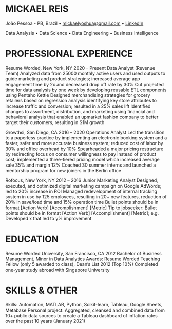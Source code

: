 # MICKAEL REIS
João Pessoa - PB, Brazil • mickaelyoshua@gmail.com • [LinkedIn](https://www.linkedin.com/in/mickaelyoshua/)

Data Analysis • Data Science • Data Engineering • Business Intelligence

# PROFESSIONAL EXPERIENCE
Resume Worded, New York, NY	2020 – Present
Data Analyst (Revenue Team)
Analyzed data from 25000 monthly active users and used outputs to guide marketing and product strategies; increased average app engagement time by 2x and decreased drop off rate by 30%
Cut projected time for data analysis by one week by developing reusable ETL components using Pentaho Kettle 
Designed merchandising strategies for grocery retailers based on regression analysis identifying key store attributes to increase traffic and conversion; resulted in a 25% sales lift 
Identified changes to assortment, distribution, and marketing using financial and behavioral analysis that enabled an upmarket fashion company to better target their customers, resulting in $1M growth

Growthsi, San Diego, CA	2016 – 2020
Operations Analyst
Led the transition to a paperless practice by implementing an electronic booking system and a faster, safer and more accurate business system; reduced cost of labor by 30% and office overhead by 10%
Spearheaded a major pricing restructure by redirecting focus on consumer willingness to pay instead of product cost; implemented a three-tiered pricing model which increased average sale 35% and margin 12%
Coached 30 summer interns and launched a mentorship program for new joiners in the Berlin office

Rofocus, New York, NY	2012 – 2016
Junior Marketing Analyst
Designed, executed, and optimized digital marketing campaign on Google AdWords; led to 20% increase in ROI 
Managed redevelopment of internal tracking system in use by 125 employees, resulting in 20+ new features, reduction of 20% in save/load time and 15% operation time
Bullet points should be in format [Action Verb] [Accomplishment] [Metric]
Tip to jobseeker: Bullet points should be in format [Action Verb] [Accomplishment] [Metric]; e.g. Developed x that led to y% improvement

# EDUCATION
Resume Worded University, San Francisco, CA	2012
Bachelor of Business Management, Minor in Data Analytics
Awards: Resume Worded Teaching Fellow (only 5 awarded to class), Dean’s List 2012 (Top 10%)
Completed one-year study abroad with Singapore University

# SKILLS & OTHER
Skills: Automation, MATLAB, Python, Scikit-learn, Tableau, Google Sheets, Metabase
Personal project: Aggregated, cleansed and combined data from 10+ public data sources to create a Tableau dashboard of inflation rates over the past 10 years (January 2021)


